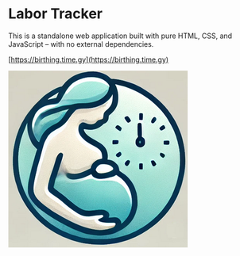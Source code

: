 # Labor Tracker

This is a standalone web application built with pure HTML, CSS, and JavaScript – with no external dependencies.

[https://birthing.time.gy](https://birthing.time.gy)

![](logo.png)
